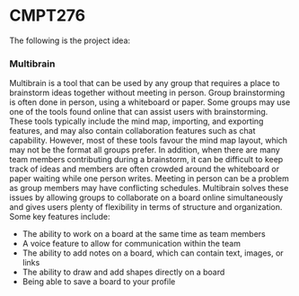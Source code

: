 # CMPT276

The following is the project idea:

### Multibrain

Multibrain is a tool that can be used by any group that requires a place to brainstorm ideas together without meeting in person. Group brainstorming is often done in person, using a whiteboard or paper. Some groups may use one of the tools found online that can assist users with brainstorming. These tools typically include the mind map, importing, and exporting features, and may also contain collaboration features such as chat capability. However, most of these tools favour the mind map layout, which may not be the format all groups prefer. In addition, when there are many team members contributing during a brainstorm, it can be difficult to keep track of ideas and members are often crowded around the whiteboard or paper waiting while one person writes. Meeting in person can be a problem as group members may have conflicting schedules. Multibrain solves these issues by allowing groups to collaborate on a board online simultaneously and gives users plenty of flexibility in terms of structure and organization.
Some key features include:
- The ability to work on a board at the same time as team members
- A voice feature to allow for communication within the team
- The ability to add notes on a board, which can contain text, images, or links
- The ability to draw and add shapes directly on a board
- Being able to save a board to your profile
